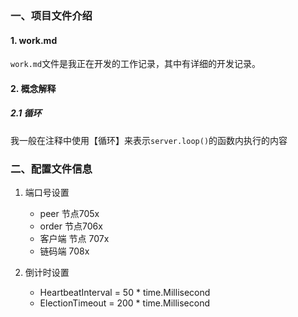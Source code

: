 ### 一、项目文件介绍
#### 1. work.md
`work.md`文件是我正在开发的工作记录，其中有详细的开发记录。
   
#### 2. 概念解释

##### 2.1 循环
   我一般在注释中使用【循环】来表示`server.loop()`的函数内执行的内容

### 二、配置文件信息
1. 端口号设置
   + peer 节点705x
   + order 节点706x
   + 客户端 节点 707x
   + 链码端 708x
   
2. 倒计时设置
   + HeartbeatInterval = 50 * time.Millisecond
   + ElectionTimeout   = 200 * time.Millisecond